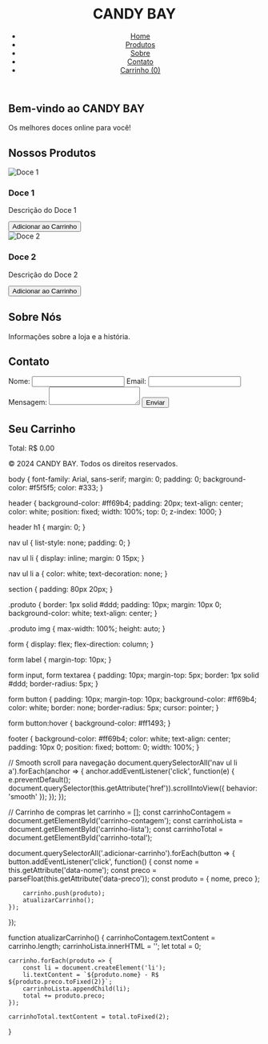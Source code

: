 
<html lang="pt-BR">
<head>
    <meta charset="UTF-8">
    <meta name="viewport" content="width=device-width, initial-scale=1.0">
    <title>CANDY BAY</title>
    <link rel="stylesheet" href="styles.css">
</head>
<body>
    <header>
        <h1>CANDY BAY</h1>
        <nav>
            <ul>
                <li><a href="#home">Home</a></li>
                <li><a href="#produtos">Produtos</a></li>
                <li><a href="#sobre">Sobre</a></li>
                <li><a href="#contato">Contato</a></li>
                <li><a href="#carrinho">Carrinho (<span id="carrinho-contagem">0</span>)</a></li>
            </ul>
        </nav>
    </header>
    <section id="home">
        <h2>Bem-vindo ao CANDY BAY</h2>
        <p>Os melhores doces online para você!</p>
    </section>
    <section id="produtos">
        <h2>Nossos Produtos</h2>
        <div class="produto">
            <img src="caminho/para/imagem-doce1.jpg" alt="Doce 1">
            <h3>Doce 1</h3>
            <p>Descrição do Doce 1</p>
            <button class="adicionar-carrinho" data-nome="Doce 1" data-preco="10.00">Adicionar ao Carrinho</button>
        </div>
        <div class="produto">
            <img src="caminho/para/imagem-doce2.jpg" alt="Doce 2">
            <h3>Doce 2</h3>
            <p>Descrição do Doce 2</p>
            <button class="adicionar-carrinho" data-nome="Doce 2" data-preco="12.00">Adicionar ao Carrinho</button>
        </div>
        <!-- Adicione mais produtos conforme necessário -->
    </section>
    <section id="sobre">
        <h2>Sobre Nós</h2>
        <p>Informações sobre a loja e a história.</p>
    </section>
    <section id="contato">
        <h2>Contato</h2>
        <form action="enviar_formulario.php" method="post">
            <label for="nome">Nome:</label>
            <input type="text" id="nome" name="nome" required>
            <label for="email">Email:</label>
            <input type="email" id="email" name="email" required>
            <label for="mensagem">Mensagem:</label>
            <textarea id="mensagem" name="mensagem" required></textarea>
            <button type="submit">Enviar</button>
        </form>
    </section>
    <section id="carrinho">
        <h2>Seu Carrinho</h2>
        <ul id="carrinho-lista"></ul>
        <p>Total: R$ <span id="carrinho-total">0.00</span></p>
    </section>
    <footer>
        <p>&copy; 2024 CANDY BAY. Todos os direitos reservados.</p>
    </footer>
    <script src="script.js"></script>
</body>
</html>
body {
    font-family: Arial, sans-serif;
    margin: 0;
    padding: 0;
    background-color: #f5f5f5;
    color: #333;
}

header {
    background-color: #ff69b4;
    padding: 20px;
    text-align: center;
    color: white;
    position: fixed;
    width: 100%;
    top: 0;
    z-index: 1000;
}

header h1 {
    margin: 0;
}

nav ul {
    list-style: none;
    padding: 0;
}

nav ul li {
    display: inline;
    margin: 0 15px;
}

nav ul li a {
    color: white;
    text-decoration: none;
}

section {
    padding: 80px 20px;
}

.produto {
    border: 1px solid #ddd;
    padding: 10px;
    margin: 10px 0;
    background-color: white;
    text-align: center;
}

.produto img {
    max-width: 100%;
    height: auto;
}

form {
    display: flex;
    flex-direction: column;
}

form label {
    margin-top: 10px;
}

form input, form textarea {
    padding: 10px;
    margin-top: 5px;
    border: 1px solid #ddd;
    border-radius: 5px;
}

form button {
    padding: 10px;
    margin-top: 10px;
    background-color: #ff69b4;
    color: white;
    border: none;
    border-radius: 5px;
    cursor: pointer;
}

form button:hover {
    background-color: #ff1493;
}

footer {
    background-color: #ff69b4;
    color: white;
    text-align: center;
    padding: 10px 0;
    position: fixed;
    bottom: 0;
    width: 100%;
}

// Smooth scroll para navegação
document.querySelectorAll('nav ul li a').forEach(anchor => {
    anchor.addEventListener('click', function(e) {
        e.preventDefault();
        document.querySelector(this.getAttribute('href')).scrollIntoView({
            behavior: 'smooth'
        });
    });
});

// Carrinho de compras
let carrinho = [];
const carrinhoContagem = document.getElementById('carrinho-contagem');
const carrinhoLista = document.getElementById('carrinho-lista');
const carrinhoTotal = document.getElementById('carrinho-total');

document.querySelectorAll('.adicionar-carrinho').forEach(button => {
    button.addEventListener('click', function() {
        const nome = this.getAttribute('data-nome');
        const preco = parseFloat(this.getAttribute('data-preco'));
        const produto = { nome, preco };

        carrinho.push(produto);
        atualizarCarrinho();
    });
});

function atualizarCarrinho() {
    carrinhoContagem.textContent = carrinho.length;
    carrinhoLista.innerHTML = '';
    let total = 0;

    carrinho.forEach(produto => {
        const li = document.createElement('li');
        li.textContent = `${produto.nome} - R$ ${produto.preco.toFixed(2)}`;
        carrinhoLista.appendChild(li);
        total += produto.preco;
    });

    carrinhoTotal.textContent = total.toFixed(2);
}
